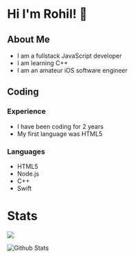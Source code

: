 # Hi I'm Rohil! 👋

## About Me
+ I am a fullstack JavaScript developer
+ I am learning C++
+ I am an amateur iOS software engineer

## Coding

### Experience
+ I have been coding for 2 years
+ My first language was HTML5

### Languages
+ HTML5
+ Node.js
+ C++
+ Swift

# Stats
![](https://komarev.com/ghpvc/?username=rohilpatel1&color=red)

![Github Stats](https://github-readme-stats.vercel.app/api?username=rohilpatel1&count_private=true&theme=dracula&show_icons=true&include_all_commits=true)
